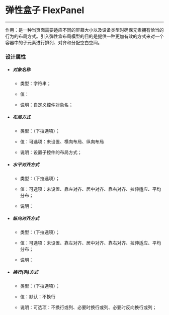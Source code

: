 # 弹性盒子 FlexPanel

---

作用：是一种当页面需要适应不同的屏幕大小以及设备类型时确保元素拥有恰当的行为的布局方式。引入弹性盒布局模型的目的是提供一种更加有效的方式来对一个容器中的子元素进行排列、对齐和分配空白空间。

### 设计属性

* ##### 对象名称

  * 类型：字符串；

  * 值：

  * 说明：自定义控件对象名；
* ##### 布局方式

  * 类型：（下拉选项）；

  * 值：可选项：未设置、横向布局、纵向布局

  * 说明：设置子控件的布局方式；
* ##### 水平对齐方式

  * 类型：（下拉选项）；

  * 值：可选项：未设置、靠左对齐、居中对齐、靠右对齐、拉伸适应、平均分布；

  * 说明：
* ##### 纵向对齐方式

  * 类型：（下拉选项）；

  * 值：可选项：未设置、靠左对齐、居中对齐、靠右对齐、拉伸适应、平均分布；

  * 说明：
* ##### 换行\(列\)方式

  * 类型：（下拉选项）；

  * 值：默认：不换行

  * 说明：可选项：不换行或列、必要时换行或列、必要时反向换行或列；



